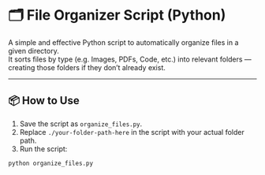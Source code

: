 # 🗂️ File Organizer Script (Python)

A simple and effective Python script to automatically organize files in a given directory.  
It sorts files by type (e.g. Images, PDFs, Code, etc.) into relevant folders — creating those folders if they don’t already exist.

---

## 📦 How to Use

1. Save the script as `organize_files.py`.
2. Replace `./your-folder-path-here` in the script with your actual folder path.
3. Run the script:

```bash
python organize_files.py
```
